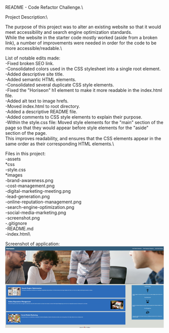 README - Code Refactor Challenge.\

Project Description:\

The purpose of this project was to alter an existing website so that it would meet accessibility and search engine optimization standards.\
While the website in the starter code mostly worked (aside from a broken link), a number of improvements were needed in order for the code to be more accessible/readable.\

List of notable edits made:\
    -Fixed broken SEO link.\
    -Consolidated colors used in the CSS stylesheet into a single root element.\
    -Added descriptive site title.\
    -Added semantic HTML elements.\
    -Consolidated several duplicate CSS style elements.\
    -Fixed the "Horiseon" h1 element to make it more readable in the index.html file.\
    -Added alt text to image hrefs.\
    -Moved index.html to root directory.\
    -Added a descriptive README file.\
    -Added comments to CSS style elements to explain their purpose.\
    -Within the style.css file: Moved style elements for the "main" section of the page so that they would appear before style elements for the "aside" section of the page.\
    This improves readability, and ensures that the CSS elements appear in the same order as their corresponding HTML elements.\

Files in this project:\
-assets\
    *css\
        -style.css\
    *images\
        -brand-awareness.png\
        -cost-management.png\
        -digital-marketing-meeting.png\
        -lead-generation.png\
        -online-reputation-management.png\
        -search-engine-optimization.png\
        -social-media-marketing.png\
        -screenshot.png\
-.gitignore\
-README.md\
-index.html\

Screenshot of application:\
![alt text](assets/images/screenshot.png)

